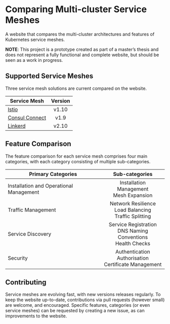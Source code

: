 # Comparing Multi-cluster Service Meshes

A website that compares the multi-cluster architectures and features of Kubernetes service meshes.

**NOTE**: This project is a prototype created as part of a master’s thesis and does not represent a fully functional and complete website, but should be seen as a work in progress.

## Supported Service Meshes 
Three service mesh solutions are current compared on the website.

| Service Mesh   | Version       |
| -------------  |:-------------:| 
| [Istio](https://istio.io/latest/)      | v1.10         | 
| [Consul Connect](https://www.consul.io/docs/connect) | v1.9          |  
| [Linkerd](https://linkerd.io/)        | v2.10         | 

## Feature Comparison
The feature comparison for each service mesh comprises four main categories, with each category consisting of multiple sub-categories.

| Primary Categories                      | Sub-categories                                                  |
| -------------                           |:---------------------------------------------------------------:| 
| Installation and Operational Management | Installation<br>Management<br>Mesh Expansion                    | 
| Traffic Management                      | Network Resilience<br>Load Balancing<br>Traffic Splitting       |  
| Service Discovery                       | Service Registration<br>DNS Naming Conventions<br>Health Checks | 
| Security                                | Authentication<br>Authorisation<br>Certificate Management       | 


## Contributing
Service meshes are evolving fast, with new versions releases regularly. To keep the website up-to-date, contributions via pull requests (however small) are welcome, and encouraged. Specific features, categories (or even service meshes) can be requested by creating a new issue, as can improvements to the website.
